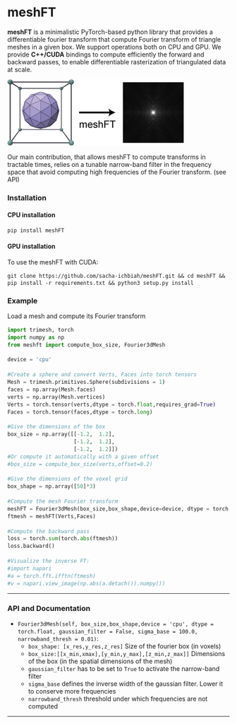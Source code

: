 # meshFT
**meshFT** is a minimalistic PyTorch-based python library that provides a differentiable fourier transform that compute Fourier transform of triangle meshes in a given box. We support operations both on CPU and GPU. We provide **C++/CUDA** bindings to compute efficiently the forward and backward passes, to enable differentiable rasterization of triangulated data at scale. 

<img src="mesh_ft.png" alt="drawing" style="background-color: transparent;" width="400"/>

Our main contribution, that allows meshFT to compute transforms in tractable times, relies on a tunable narrow-band filter in the frequency space that avoid computing high frequencies of the Fourier transform. (see API)


### Installation
#### CPU installation
```shell
pip install meshFT
```
#### GPU installation
To use the meshFT with CUDA:
```shell
git clone https://github.com/sacha-ichbiah/meshFT.git && cd meshFT && pip install -r requirements.txt && python3 setup.py install
```




### Example 

Load a mesh and compute its Fourier transform



```py
import trimesh, torch
import numpy as np
from meshft import compute_box_size, Fourier3dMesh

device = 'cpu'

#Create a sphere and convert Verts, Faces into torch tensors
Mesh = trimesh.primitives.Sphere(subdivisions = 1)
faces = np.array(Mesh.faces)
verts = np.array(Mesh.vertices)
Verts = torch.tensor(verts,dtype = torch.float,requires_grad=True)
Faces = torch.tensor(faces,dtype = torch.long)

#Give the dimensions of the box
box_size = np.array([[-1.2,  1.2],
                     [-1.2,  1.2],
                     [-1.2,  1.2]])
#Or compute it automatically with a given offset
#box_size = compute_box_size(verts,offset=0.2)

#Give the dimensions of the voxel grid
box_shape = np.array([50]*3)

#Compute the mesh Fourier transform
meshFT = Fourier3dMesh(box_size,box_shape,device=device, dtype = torch.float32)
ftmesh = meshFT(Verts,Faces)

#Compute the backward pass
loss = torch.sum(torch.abs(ftmesh))
loss.backward()

#Visualize the inverse FT: 
#import napari
#a = torch.fft.ifftn(ftmesh)
#v = napari.view_image(np.abs(a.detach()).numpy())
```

---

### API and Documentation


- `Fourier3dMesh(self, box_size,box_shape,device = 'cpu', dtype = torch.float, gaussian_filter = False, sigma_base = 100.0, narrowband_thresh = 0.01)`: 
    - `box_shape: [x_res,y_res,z_res]` Size of the fourier box (in voxels)
    - `box_size:[[x_min,xmax],[y_min,y_max],[z_min,z_max]]` Dimensions of the box (in the spatial dimensions of the mesh)
    - `gaussian_filter` has to be set to `True` to activate the narrow-band filter
    - `sigma_base` defines the inverse width of the gaussian filter. Lower it to conserve more frequencies
    - `narrowband_thresh` threshold under which frequencies are not computed
---







